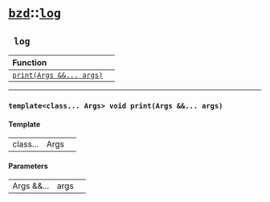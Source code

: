 # [`bzd`](../../index.md)::[`log`](../index.md)

## ` log`


|Function||
|:---|:---|
|[`print(Args &&... args)`](./index.md)||
------
### `template<class... Args> void print(Args &&... args)`

#### Template
||||
|---:|:---|:---|
|class...|Args||
#### Parameters
||||
|---:|:---|:---|
|Args &&...|args||
